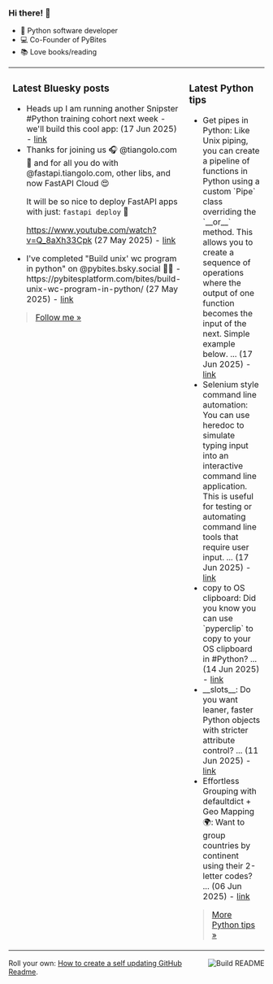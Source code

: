 ### Hi there! 👋

- 🐍 Python software developer
- 💻 Co-Founder of PyBites
- 📚 Love books/reading

<table><tr><td valign="top" width="50%">

### Latest Bluesky posts

<ul>

  <li>
    Heads up I am running another Snipster #Python training cohort next week - we'll build this cool app: (17 Jun 2025) - <a href="https://bsky.app/profile/bbelderbos.bsky.social/post/3lrsitvcqz22b" target="_blank">link</a>
  </li>

  <li>
    Thanks for joining us 🎧 @tiangolo.com  🎉 and for all you do with @fastapi.tiangolo.com, other libs, and now FastAPI Cloud 😍  

It will be so nice to deploy FastAPI apps with just: `fastapi deploy`  🚀

https://www.youtube.com/watch?v=Q_8aXh33Cpk (27 May 2025) - <a href="https://bsky.app/profile/bbelderbos.bsky.social/post/3lq66sby3x22j" target="_blank">link</a>
  </li>

  <li>
    I've completed "Build unix' wc program in python" on @pybites.bsky.social 🐍🎉 - https://pybitesplatform.com/bites/build-unix-wc-program-in-python/ (27 May 2025) - <a href="https://bsky.app/profile/bbelderbos.bsky.social/post/3lq66nwtcos2j" target="_blank">link</a>
  </li>

</ul>

> <a href="https://bsky.app/profile/bbelderbos.bsky.social" target="_blank">Follow me &raquo;</a>


</td><td valign="top" width="50%">

### Latest Python tips

<ul>

  <li>
    Get pipes in Python: Like Unix piping, you can create a pipeline of functions in Python using a custom `Pipe` class overriding the `__or__` method. This allows you to create a sequence of operations where the output of one function becomes the input of the next. Simple example below. ... (17 Jun 2025) - <a href="https://github.com/bbelderbos/bobcodesit/blob/main/notes/20250617181115.md" target="_blank">link</a>
  </li>

  <li>
    Selenium style command line automation: You can use heredoc to simulate typing input into an interactive command line application. This is useful for testing or automating command line tools that require user input. ... (17 Jun 2025) - <a href="https://github.com/bbelderbos/bobcodesit/blob/main/notes/20250617154947.md" target="_blank">link</a>
  </li>

  <li>
    copy to OS clipboard: Did you know you can use `pyperclip` to copy to your OS clipboard in #Python? ... (14 Jun 2025) - <a href="https://github.com/bbelderbos/bobcodesit/blob/main/notes/20250614182623.md" target="_blank">link</a>
  </li>

  <li>
    __slots__: Do you want leaner, faster Python objects with stricter attribute control? ... (11 Jun 2025) - <a href="https://github.com/bbelderbos/bobcodesit/blob/main/notes/20250611084917.md" target="_blank">link</a>
  </li>

  <li>
    Effortless Grouping with defaultdict + Geo Mapping 🌍: Want to group countries by continent using their 2-letter codes? ... (06 Jun 2025) - <a href="https://github.com/bbelderbos/bobcodesit/blob/main/notes/20250606150610.md" target="_blank">link</a>
  </li>

</ul>

> <a href="https://github.com/bbelderbos/bobcodesit" target="_blank">More Python tips &raquo;</a>

</td>
</tr></table>

<a href="https://github.com/bbelderbos/bbelderbos/actions" target="_blank"><img src="https://github.com/bbelderbos/bbelderbos/workflows/Daily%20Update/badge.svg" align="right" alt="Build README"></a>Roll your own: <a href="https://pybit.es/articles/how-to-create-a-self-updating-github-readme/" target="_blank">How to create a self updating GitHub Readme</a>.